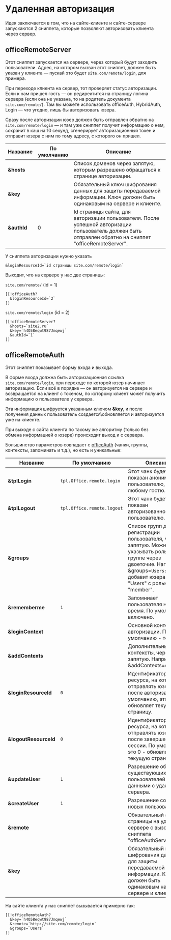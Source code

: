 # Удаленная авторизация

Идея заключается в том, что на сайте-клиенте и сайте-сервере запускаются 2 сниппета, которые позволяют авторизовать клиента через сервер.

## officeRemoteServer

Этот сниппет запускается на сервере, через который будут заходить пользователи.
Адрес, на котором вызван этот сниппет, должен быть указан у клиента — пускай это будет `site.com/remote/login`, для примера.

При переходе клиента на сервер, тот проверяет статус авторизации. Если к нам пришел гость — он редиректится на страницу логина сервера (если она не указана, то на родитель документа `site.com/remote/`).
Там вы можете использовать officeAuth, HybridAuth, Login — что угодно, лишь бы авторизовать юзера.

Сразу после авторизации юзер должен быть отправлен обратно на `site.com/remote/login` — и там уже сниппет получит информацию о нем, сохранит в кэш на 10 секунд, сгенерирует авторизационный токен и отправит юзера с ним по тому адресу, с которого он пришел.

| Название    | По умолчанию | Описание                                                                                                                                                |
| ----------- | ------------ | ------------------------------------------------------------------------------------------------------------------------------------------------------- |
| **&hosts**  |              | Список доменов через запятую, которым разрешено обращаться к странице авторизации.                                                                      |
| **&key**    |              | Обязательный ключ шифрования данных для защиты передаваемой информации. Ключ должен быть одинаковым на сервере и клиенте.                               |
| **&authId** | 0            | Id страницы сайта, для авторизации пользователя. После успешной авторизации пользователь должен быть отправлен обратно на сниппет "officeRemoteServer". |

У сниппета авторизации нужно указать

```modx
&loginResourceId=`id страницы site.com/remote/login`
```

Выходит, что на сервере у нас две страницы:

`site.com/remote/` (id = 1)

```modx
[[!officeAuth?
  &loginResourceId=`2`
]]
```

`site.com/remote/login` (id = 2)

```modx
[[!officeRemoteServer?
  &hosts=`site2.ru`
  &key=`h4O58eqwt987Jmqewj`
  &authId=`1`
]]
```

## officeRemoteAuth

Этот сниппет показывает форму входа и выхода.

В форме входа должна быть авторизационная ссылка `site.com/remote/login`, при переходе по которой юзер начинает авторизацию.
Если всё в порядке — он авторизуется на сервере и возвращается на клиент с токеном, по которому клиент может получить информацию о пользователе у сервера.

Эта информация шифруется указанным ключом **&key**, и после получения данных пользователь создается\обновляется и авторизуется уже на клиенте.

При выходе с сайта клиента по такому же алгоритму (только без обмена информацией о юзере) происходит выход и с сервера.

Большинство параметров совпадает с [officeAuth][1] (чанки, группы, контексты, запоминать и т.д.), но есть и уникальные:

| Название              | По умолчанию               | Описание                                                                                                                                                                                    |
| --------------------- | -------------------------- | ------------------------------------------------------------------------------------------------------------------------------------------------------------------------------------------- |
| **&tplLogin**         | `tpl.Office.remote.login`  | Этот чанк будет показан анонимному пользователю, то есть любому гостю.                                                                                                                      |
| **&tplLogout**        | `tpl.Office.remote.logout` | Этот чанк будет показан авторизованному пользователю.                                                                                                                                       |
| **&groups**           |                            | Список групп для регистрации пользователя, через запятую. Можно указывать роль юзера в группе через двоеточие. Например, &groups=`Users:1` добавит юзера в группу "Users" с ролью "member". |
| **&rememberme**       | `1`                        | Запомниает пользователя на долгое время. По умолчанию - включено.                                                                                                                           |
| **&loginContext**     |                            | Основной контекст для авторизации. По умолчанию - текущий.                                                                                                                                  |
| **&addContexts**      |                            | Дополнительные контексты, через запятую. Например, &addContexts=`web,ru,en`                                                                                                                 |
| **&loginResourceId**  | `0`                        | Идентификатор ресурса, на который отправлять юзера после авторизации. По умолчанию, это 0 - обновляет текущую страницу.                                                                     |
| **&logoutResourceId** | `0`                        | Идентификатор ресурса, на который отправлять юзера после завершения сессии. По умолчанию, это 0 - обновляет текущую страницу.                                                               |
| **&updateUser**       | `1`                        | Разрешение обновлять существующих пользователей данными с удалённого сервера.                                                                                                               |
| **&createUser**       | `1`                        | Разрешение создавать новых пользователей.                                                                                                                                                   |
| **&remote**           |                            | Обязательный адрес страницы на удалённом сервере с вызовом сниппета "officeAuthServer".                                                                                                     |
| **&key**              |                            | Обязательный ключ шифрования данных для защиты передаваемой информации. Ключ должен быть одинаковым на сервере и клиенте.                                                                   |

На сайте клиента у нас сниппет вызывается примерно так:

```modx
[[!officeRemoteAuth?
  &key=`h4O58eqwt987Jmqewj`
  &remote=`http://site.com/remote/login`
  &groups=`Users`
]]
```

[1]: /components/office/controllers/auth
